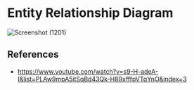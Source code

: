 # Entity Relationship Diagram
![Screenshot (1201)](https://user-images.githubusercontent.com/84963363/147408565-9fa8e752-bf75-4718-b01e-9b1052362968.png)

## References
- https://www.youtube.com/watch?v=s9-H-adeA-I&list=PLAw9mpA5itSqBd43Qk-H89xfffpVTqYnO&index=3
